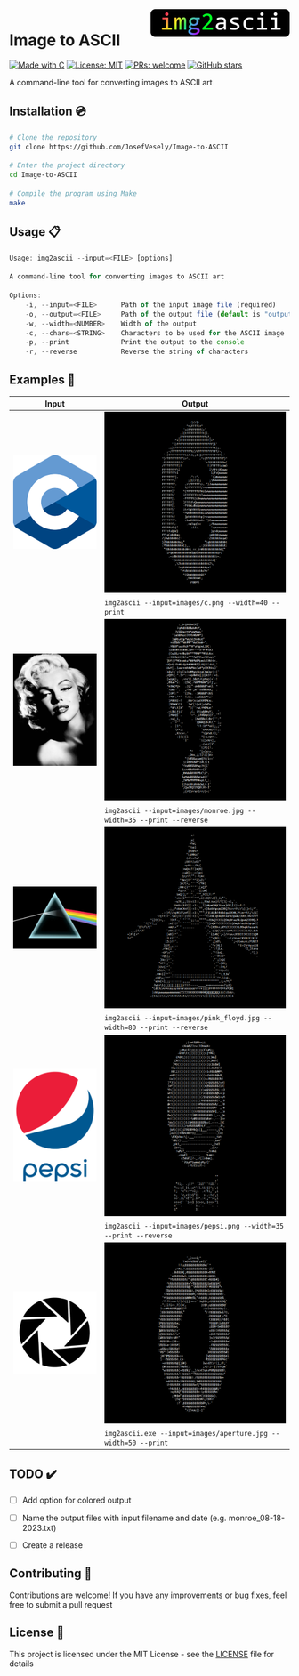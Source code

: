 <img src="img2ascii.png" width="250" align="right">

# Image to ASCII

[![Made with C](https://img.shields.io/badge/Made%20with-C-blue.svg)](https://github.com/JosefVesely/Image-to-ASCII)
[![License: MIT](https://img.shields.io/badge/License-MIT-orange.svg)](https://github.com/JosefVesely/Image-to-ASCII/blob/main/LICENSE)
[![PRs: welcome](https://img.shields.io/badge/PRs:-welcome-limegreen.svg)](https://github.com/JosefVesely/Image-to-ASCII)
[![GitHub stars](https://img.shields.io/github/stars/JosefVesely/Image-to-ASCII.svg?style=social&label=Star&maxAge=2592000)](https://github.com/JosefVesely/Image-to-ASCII)

A command-line tool for converting images to ASCII art


## Installation :cd:

```sh
# Clone the repository
git clone https://github.com/JosefVesely/Image-to-ASCII

# Enter the project directory
cd Image-to-ASCII

# Compile the program using Make
make
```


## Usage :clipboard:

```js
Usage: img2ascii --input=<FILE> [options]

A command-line tool for converting images to ASCII art

Options:
    -i, --input=<FILE>      Path of the input image file (required)
    -o, --output=<FILE>     Path of the output file (default is "output.txt")
    -w, --width=<NUMBER>    Width of the output
    -c, --chars=<STRING>    Characters to be used for the ASCII image
    -p, --print             Print the output to the console
    -r, --reverse           Reverse the string of characters
```


## Examples :star2:

|                     Input                     |                                 Output                                 |
|-----------------------------------------------|------------------------------------------------------------------------|
| <img src="images/c.png" width="300">          | <img src="examples/ascii-c.png" width="500">                           |
|                                               | `img2ascii --input=images/c.png --width=40 --print`                    |
| <img src="images/monroe.jpg" width="300">     | <img src="examples/ascii-monroe.png" width="500">                      |
|                                               | `img2ascii --input=images/monroe.jpg --width=35 --print --reverse`     |
| <img src="images/pink_floyd.jpg" width="300"> | <img src="examples/ascii-pink_floyd.png" width="500">                  |
|                                               | `img2ascii --input=images/pink_floyd.jpg --width=80 --print --reverse` |
| <img src="images/pepsi.png" width="300">      | <img src="examples/ascii-pepsi.png" width="500">                       |
|                                               | `img2ascii --input=images/pepsi.png --width=35 --print --reverse`      |
| <img src="images/aperture.jpg" width="300">   | <img src="examples/ascii-aperture.png" width="500">                    |
|                                               | `img2ascii.exe --input=images/aperture.jpg --width=50 --print`         |


## TODO :heavy_check_mark:

- [ ] Add option for colored output
- [ ] Name the output files with input filename and date (e.g. monroe_08-18-2023.txt)
- [ ] Create a release


## Contributing :handshake:

Contributions are welcome! If you have any improvements or bug fixes, feel free to submit a pull request


## License :page_facing_up:

This project is licensed under the MIT License - see the [LICENSE](https://github.com/JosefVesely/Image-to-ASCII/blob/main/LICENSE) file for details